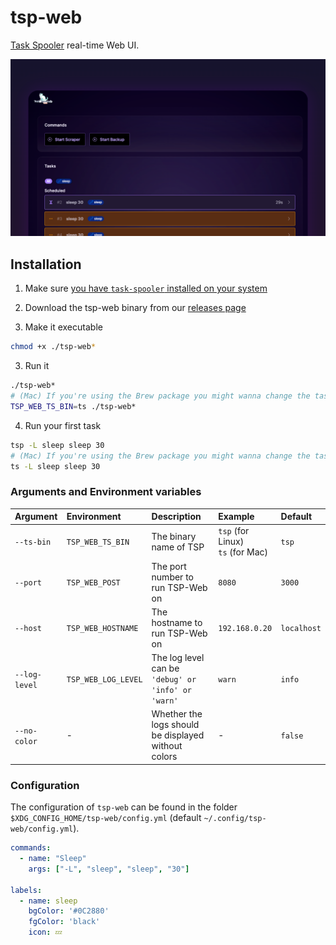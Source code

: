 # tsp-web

[Task Spooler](https://github.com/justanhduc/task-spooler) real-time Web UI.

![TSP Web Preview](.github/screenshot.png)

## Installation

1. Make sure [you have `task-spooler` installed on your system](https://github.com/justanhduc/task-spooler)

1. Download the tsp-web binary from our [releases page](https://github.com/BrunnerLivio/tsp-web/releases)
2. Make it executable

```bash
chmod +x ./tsp-web*
```

3. Run it

```bash
./tsp-web*
# (Mac) If you're using the Brew package you might wanna change the task spooler binary
TSP_WEB_TS_BIN=ts ./tsp-web*
```

4. Run your first task

```bash
tsp -L sleep sleep 30
# (Mac) If you're using the Brew package you might wanna change the task spooler binary 
ts -L sleep sleep 30
```

### Arguments and Environment variables

| Argument      | Environment         | Description                                         | Example                                 | Default     |
|:--------------|:--------------------|:----------------------------------------------------|:----------------------------------------|:------------|
| `--ts-bin`    | `TSP_WEB_TS_BIN`    | The binary name of TSP                              | `tsp` (for Linux) <br /> `ts` (for Mac) | `tsp`       |
| `--port`      | `TSP_WEB_POST`      | The port number to run TSP-Web on                   | `8080`                                  | `3000`      |
| `--host`      | `TSP_WEB_HOSTNAME`  | The hostname to run TSP-Web on                      | `192.168.0.20`                          | `localhost` |
| `--log-level` | `TSP_WEB_LOG_LEVEL` | The log level can be `'debug' or 'info' or 'warn'`  | `warn`                                  | `info`      |
| `--no-color`  | -                   | Whether the logs should be displayed without colors | -                                       | `false`     |

### Configuration

The configuration of `tsp-web` can be found in the folder `$XDG_CONFIG_HOME/tsp-web/config.yml` (default `~/.config/tsp-web/config.yml`).

```yaml
commands:
  - name: "Sleep"
    args: ["-L", "sleep", "sleep", "30"]

labels:
  - name: sleep
    bgColor: '#0C2880'
    fgColor: 'black'
    icon: 💤
```
